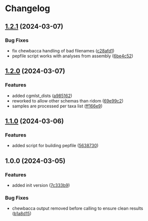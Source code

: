 # Changelog

## [1.2.1](https://github.com/xsitarcik/cgMLST_outbreaks/compare/v1.2.0...v1.2.1) (2024-03-07)


### Bug Fixes

* fix chewbacca handling of bad filenames ([c28afd1](https://github.com/xsitarcik/cgMLST_outbreaks/commit/c28afd1de7dd87c839ddccf52216dc184fb4e800))
* pepfile script works with analyses from assembly ([6be4c52](https://github.com/xsitarcik/cgMLST_outbreaks/commit/6be4c523f3ade009a1328b634fe20cf46ed8b0be))

## [1.2.0](https://github.com/xsitarcik/cgMLST_outbreaks/compare/v1.1.0...v1.2.0) (2024-03-07)


### Features

* added cgmlst_dists ([a985162](https://github.com/xsitarcik/cgMLST_outbreaks/commit/a98516225a06c16f32a145dc42a49f7045371c3f))
* reworked to allow other schemas than ridom ([69e99c2](https://github.com/xsitarcik/cgMLST_outbreaks/commit/69e99c2c109d1976953429ff55e72e7d628b57dd))
* samples are processed per taxa list ([ff166e9](https://github.com/xsitarcik/cgMLST_outbreaks/commit/ff166e99f266ba8058a74a3185a88adeb80fbc0c))

## [1.1.0](https://github.com/xsitarcik/cgMLST_outbreaks/compare/v1.0.0...v1.1.0) (2024-03-06)


### Features

* added script for building pepfile ([5638730](https://github.com/xsitarcik/cgMLST_outbreaks/commit/56387301f787b0fc6c5489ff930f60778c8b4e69))

## 1.0.0 (2024-03-05)


### Features

* added init version ([7c333b9](https://github.com/xsitarcik/cgmlst_outbreaks/commit/7c333b9c6064fd00aa9b822cc101ea28850e0375))


### Bug Fixes

* chewbacca output removed before calling to ensure clean results ([b1a8d15](https://github.com/xsitarcik/cgmlst_outbreaks/commit/b1a8d155dbd624538df1fdac1a96c1657ae73fc2))
